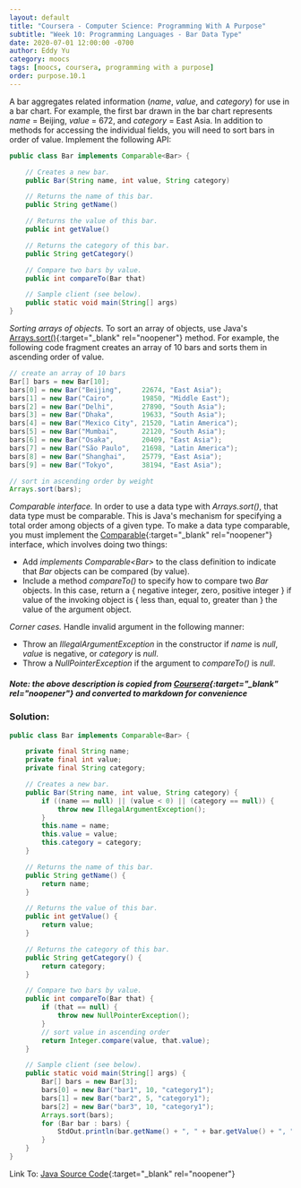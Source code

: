 ```yaml
---
layout: default
title: "Coursera - Computer Science: Programming With A Purpose"
subtitle: "Week 10: Programming Languages - Bar Data Type"
date: 2020-07-01 12:00:00 -0700
author: Eddy Yu
category: moocs
tags: [moocs, coursera, programming with a purpose]
order: purpose.10.1
---
```


A bar aggregates related information (_name_, _value_, and _category_) for use 
in a bar chart. For example, the first bar drawn in the bar chart represents 
_name_ = Beijing, _value_ = 672, and _category_ = East Asia. In addition to 
methods for accessing the individual fields, you will need to sort bars in 
order of value. Implement the following API:

```java
public class Bar implements Comparable<Bar> {

    // Creates a new bar.
    public Bar(String name, int value, String category)

    // Returns the name of this bar.
    public String getName()

    // Returns the value of this bar.
    public int getValue()

    // Returns the category of this bar.
    public String getCategory()

    // Compare two bars by value.
    public int compareTo(Bar that)

    // Sample client (see below).
    public static void main(String[] args)
}
```

_Sorting arrays of objects._ To sort an array of objects, use Java's 
[Arrays.sort()](https://docs.oracle.com/javase/8/docs/api/java/util/Arrays.html#sort-java.lang.Object:A-){:target="_blank" rel="noopener"}
method. For example, the following code fragment creates an array of 10 bars 
and sorts them in ascending order of value.
```java
// create an array of 10 bars
Bar[] bars = new Bar[10];
bars[0] = new Bar("Beijing",     22674, "East Asia");
bars[1] = new Bar("Cairo",       19850, "Middle East");
bars[2] = new Bar("Delhi",       27890, "South Asia");
bars[3] = new Bar("Dhaka",       19633, "South Asia");
bars[4] = new Bar("Mexico City", 21520, "Latin America");
bars[5] = new Bar("Mumbai",      22120, "South Asia");
bars[6] = new Bar("Osaka",       20409, "East Asia");
bars[7] = new Bar("São Paulo",   21698, "Latin America");
bars[8] = new Bar("Shanghai",    25779, "East Asia");
bars[9] = new Bar("Tokyo",       38194, "East Asia");

// sort in ascending order by weight
Arrays.sort(bars);
```

_Comparable interface._ In order to use a data type with _Arrays.sort()_, that 
data type must be comparable. This is Java's mechanism for specifying a total 
order among objects of a given type. To make a data type comparable, you must 
implement the [Comparable](https://docs.oracle.com/javase/8/docs/api/java/lang/Comparable.html){:target="_blank" rel="noopener"}
interface, which involves doing two things:
* Add _implements Comparable\<Bar\>_ to the class definition to indicate that 
  _Bar_ objects can be compared (by value).
* Include a method _compareTo()_ to specify how to compare two _Bar_ objects. 
  In this case, return a { negative integer, zero, positive integer } if value 
  of the invoking object is { less than, equal to, greater than } the value of 
  the argument object.
  
_Corner cases._ Handle invalid argument in the following manner:
* Throw an _IllegalArgumentException_ in the constructor if _name_ is _null_, 
  _value_ is negative, or _category_ is _null_.
* Throw a _NullPointerException_ if the argument to _compareTo()_ is _null_.

##### Note: the above description is copied from [Coursera](https://coursera.cs.princeton.edu/introcs/assignments/barchart/specification.php){:target="_blank" rel="noopener"} and converted to markdown for convenience

### Solution:
```java
public class Bar implements Comparable<Bar> {

    private final String name;
    private final int value;
    private final String category;

    // Creates a new bar.
    public Bar(String name, int value, String category) {
        if ((name == null) || (value < 0) || (category == null)) {
            throw new IllegalArgumentException();
        }
        this.name = name;
        this.value = value;
        this.category = category;
    }

    // Returns the name of this bar.
    public String getName() {
        return name;
    }

    // Returns the value of this bar.
    public int getValue() {
        return value;
    }

    // Returns the category of this bar.
    public String getCategory() {
        return category;
    }

    // Compare two bars by value.
    public int compareTo(Bar that) {
        if (that == null) {
            throw new NullPointerException();
        }
        // sort value in ascending order
        return Integer.compare(value, that.value);
    }

    // Sample client (see below).
    public static void main(String[] args) {
        Bar[] bars = new Bar[3];
        bars[0] = new Bar("bar1", 10, "category1");
        bars[1] = new Bar("bar2", 5, "category1");
        bars[2] = new Bar("bar3", 10, "category1");
        Arrays.sort(bars);
        for (Bar bar : bars) {
            StdOut.println(bar.getName() + ", " + bar.getValue() + ", " + bar.getCategory());
        }
    }
}
``` 
Link To: [Java Source Code](https://github.com/eddycyu/programming-with-a-purpose/blob/master/src/Bar.java){:target="_blank" rel="noopener"}
